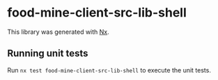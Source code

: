 # food-mine-client-src-lib-shell

This library was generated with [Nx](https://nx.dev).

## Running unit tests

Run `nx test food-mine-client-src-lib-shell` to execute the unit tests.
